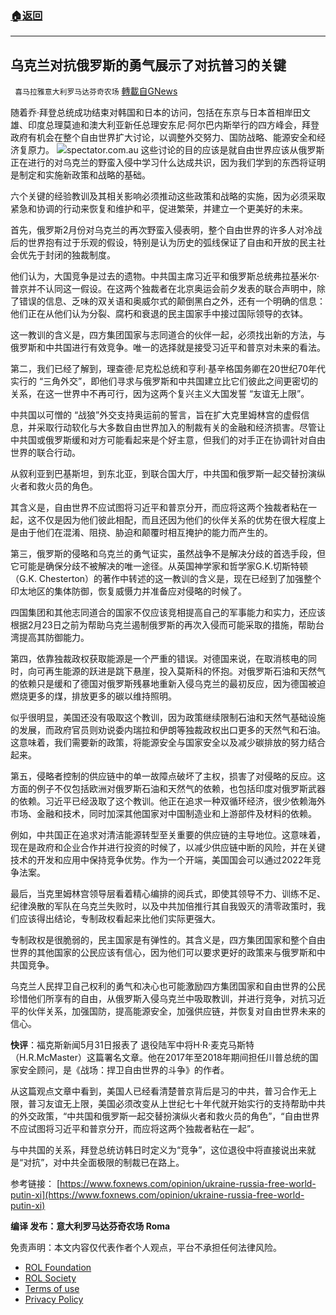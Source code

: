 ###  [:house:返回](README.md)
---


## 乌克兰对抗俄罗斯的勇气展示了对抗普习的关键
` 喜马拉雅意大利罗马达芬奇农场` [轉載自GNews](https://gnews.org/zh-hans/2638803/)

随着乔·拜登总统成功结束对韩国和日本的访问，包括在东京与日本首相岸田文雄、印度总理莫迪和澳大利亚新任总理安东尼·阿尔巴内斯举行的四方峰会，拜登政府有机会在整个自由世界扩大讨论，以调整外交努力、国防战略、能源安全和经济复原力。
 ![](https://assets.gnews.org/wp-content/uploads/2022/05/U-3_1654016790.jpg)spectator.com.au 
这些讨论的目的应该是就自由世界应该从俄罗斯正在进行的对乌克兰的野蛮入侵中学习什么达成共识，因为我们学到的东西将证明是制定和实施新政策和战略的基础。
 
六个关键的经验教训及其相关影响必须推动这些政策和战略的实施，因为必须采取紧急和协调的行动来恢复和维护和平，促进繁荣，并建立一个更美好的未来。
 
首先，俄罗斯2月份对乌克兰的再次野蛮入侵表明，整个自由世界的许多人对冷战后的世界抱有过于乐观的假设，特别是认为历史的弧线保证了自由和开放的民主社会优先于封闭的独裁制度。
 
他们认为，大国竞争是过去的遗物。中共国主席习近平和俄罗斯总统弗拉基米尔·普京并不认同这一假设。在这两个独裁者在北京奥运会前夕发表的联合声明中，除了错误的信息、乏味的双关语和奥威尔式的颠倒黑白之外，还有一个明确的信息：他们正在从他们认为分裂、腐朽和衰退的民主国家手中接过国际领导的衣钵。
 
这一教训的含义是，四方集团国家与志同道合的伙伴一起，必须找出新的方法，与俄罗斯和中共国进行有效竞争。唯一的选择就是接受习近平和普京对未来的看法。
 
第二，我们已经了解到，理查德·尼克松总统和亨利·基辛格国务卿在20世纪70年代实行的 “三角外交”，即他们寻求与俄罗斯和中共国建立比它们彼此之间更密切的关系，在这一世界中不再可行，因为这两个复兴主义大国发誓 “友谊无上限”。
 
中共国以可憎的 “战狼”外交支持奥运前的誓言，旨在扩大克里姆林宫的虚假信息，并采取行动软化与大多数自由世界加入的制裁有关的金融和经济损害。尽管让中共国或俄罗斯缓和对方可能看起来是个好主意，但我们的对手正在协调针对自由世界的联合行动。
 
从叙利亚到巴基斯坦，到东北亚，到联合国大厅，中共国和俄罗斯一起交替扮演纵火者和救火员的角色。
 
其含义是，自由世界不应试图将习近平和普京分开，而应将这两个独裁者粘在一起，这不仅是因为他们彼此相配，而且还因为他们的伙伴关系的优势在很大程度上是由于他们在混淆、阻挠、胁迫和颠覆时相互掩护的能力而产生的。
 
第三，俄罗斯的侵略和乌克兰的勇气证实，虽然战争不是解决分歧的首选手段，但它可能是确保分歧不被解决的唯一途径。从英国神学家和哲学家G.K.切斯特顿（G.K. Chesterton）的著作中转述的这一教训的含义是，现在已经到了加强整个印太地区的集体防御，恢复威慑力并准备应对侵略的时候了。
 
四国集团和其他志同道合的国家不仅应该竞相提高自己的军事能力和实力，还应该根据2月23日之前为帮助乌克兰遏制俄罗斯的再次入侵而可能采取的措施，帮助台湾提高其防御能力。
 
第四，依靠独裁政权获取能源是一个严重的错误。对德国来说，在取消核电的同时，向可再生能源的跃进是跳下悬崖，投入莫斯科的怀抱。对俄罗斯石油和天然气的依赖只是缓和了德国对俄罗斯残暴地重新入侵乌克兰的最初反应，因为德国被迫燃烧更多的煤，排放更多的碳以维持照明。
 
似乎很明显，美国还没有吸取这个教训，因为政策继续限制石油和天然气基础设施的发展，而政府官员则劝说委内瑞拉和伊朗等独裁政权出口更多的天然气和石油。这意味着，我们需要新的政策，将能源安全与国家安全以及减少碳排放的努力结合起来。
 
第五，侵略者控制的供应链中的单一故障点破坏了主权，损害了对侵略的反应。这方面的例子不仅包括欧洲对俄罗斯石油和天然气的依赖，也包括印度对俄罗斯武器的依赖。习近平已经汲取了这个教训。他正在追求一种双循环经济，很少依赖海外市场、金融和技术，同时加深其他国家对中国制造业和上游部件及材料的依赖。
 
例如，中共国正在追求对清洁能源转型至关重要的供应链的主导地位。这意味着，现在是政府和企业合作并进行投资的时候了，以减少供应链中断的风险，并在关键技术的开发和应用中保持竞争优势。作为一个开端，美国国会可以通过2022年竞争法案。
 
最后，当克里姆林宫领导层看着精心编排的阅兵式，即使其领导不力、训练不足、纪律涣散的军队在乌克兰失败时，以及中共加倍推行其自我毁灭的清零政策时，我们应该得出结论，专制政权看起来比他们实际更强大。
 
专制政权是很脆弱的，民主国家是有弹性的。其含义是，四方集团国家和整个自由世界的其他国家的公民应该有信心，因为他们可以要求更好的政策来与俄罗斯和中共国竞争。
 
乌克兰人民捍卫自己权利的勇气和决心也可能激励四方集团国家和自由世界的公民珍惜他们所享有的自由，从俄罗斯入侵乌克兰中吸取教训，并进行竞争，对抗习近平的伙伴关系，加强国防，提高能源安全，加强供应链，并恢复对自由世界未来的信心。
 
**快评**：福克斯新闻5月31日报表了 退役陆军中将H·R·麦克马斯特（H.R.McMaster）这篇署名文章。他在2017年至2018年期间担任川普总统的国家安全顾问，是《战场：捍卫自由世界的斗争》的作者。
 
从这篇观点文章中看到，美国人已经看清楚普京背后是习的中共，普习合作无上限，普习友谊无上限，美国必须改变从上世纪七十年代就开始实行的支持帮助中共的外交政策，“中共国和俄罗斯一起交替扮演纵火者和救火员的角色”，“自由世界不应试图将习近平和普京分开，而应将这两个独裁者粘在一起”。
 
与中共国的关系，拜登总统访韩日时定义为“竞争”，这位退役中将直接说出来就是“对抗”，对中共全面极限的制裁已在路上。
 
参考链接：
[https://www.foxnews.com/opinion/ukraine-russia-free-world-putin-xi](https://www.foxnews.com/opinion/ukraine-russia-free-world-putin-xi)
 
**编译 发布：意大利罗马达芬奇农场 Roma**

免责声明：本文内容仅代表作者个人观点，平台不承担任何法律风险。
  
- [ROL Foundation](https://rolfoundation.org/)
- [ROL Society](https://rolsociety.org/)
- [Terms of use](https://gnews.org/terms-of-use-3/)
- [Privacy Policy](https://gnews.org/privacy-policy/)
